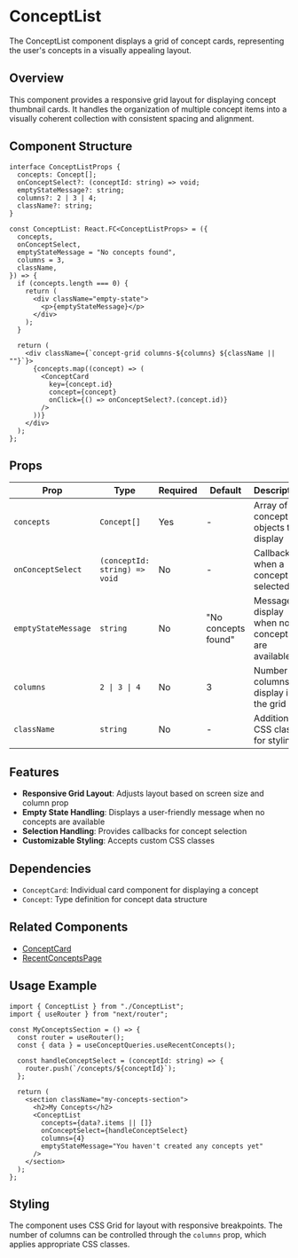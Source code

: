 # ConceptList

The ConceptList component displays a grid of concept cards, representing the user's concepts in a visually appealing layout.

## Overview

This component provides a responsive grid layout for displaying concept thumbnail cards. It handles the organization of multiple concept items into a visually coherent collection with consistent spacing and alignment.

## Component Structure

```tsx
interface ConceptListProps {
  concepts: Concept[];
  onConceptSelect?: (conceptId: string) => void;
  emptyStateMessage?: string;
  columns?: 2 | 3 | 4;
  className?: string;
}

const ConceptList: React.FC<ConceptListProps> = ({
  concepts,
  onConceptSelect,
  emptyStateMessage = "No concepts found",
  columns = 3,
  className,
}) => {
  if (concepts.length === 0) {
    return (
      <div className="empty-state">
        <p>{emptyStateMessage}</p>
      </div>
    );
  }

  return (
    <div className={`concept-grid columns-${columns} ${className || ""}`}>
      {concepts.map((concept) => (
        <ConceptCard
          key={concept.id}
          concept={concept}
          onClick={() => onConceptSelect?.(concept.id)}
        />
      ))}
    </div>
  );
};
```

## Props

| Prop                | Type                          | Required | Default             | Description                                       |
| ------------------- | ----------------------------- | -------- | ------------------- | ------------------------------------------------- |
| `concepts`          | `Concept[]`                   | Yes      | -                   | Array of concept objects to display               |
| `onConceptSelect`   | `(conceptId: string) => void` | No       | -                   | Callback when a concept is selected               |
| `emptyStateMessage` | `string`                      | No       | "No concepts found" | Message to display when no concepts are available |
| `columns`           | `2 \| 3 \| 4`                 | No       | 3                   | Number of columns to display in the grid          |
| `className`         | `string`                      | No       | -                   | Additional CSS class for styling                  |

## Features

- **Responsive Grid Layout**: Adjusts layout based on screen size and column prop
- **Empty State Handling**: Displays a user-friendly message when no concepts are available
- **Selection Handling**: Provides callbacks for concept selection
- **Customizable Styling**: Accepts custom CSS classes

## Dependencies

- `ConceptCard`: Individual card component for displaying a concept
- `Concept`: Type definition for concept data structure

## Related Components

- [ConceptCard](../../../components/ui/ConceptCard.md)
- [RecentConceptsPage](../RecentConceptsPage.md)

## Usage Example

```tsx
import { ConceptList } from "./ConceptList";
import { useRouter } from "next/router";

const MyConceptsSection = () => {
  const router = useRouter();
  const { data } = useConceptQueries.useRecentConcepts();

  const handleConceptSelect = (conceptId: string) => {
    router.push(`/concepts/${conceptId}`);
  };

  return (
    <section className="my-concepts-section">
      <h2>My Concepts</h2>
      <ConceptList
        concepts={data?.items || []}
        onConceptSelect={handleConceptSelect}
        columns={4}
        emptyStateMessage="You haven't created any concepts yet"
      />
    </section>
  );
};
```

## Styling

The component uses CSS Grid for layout with responsive breakpoints. The number of columns can be controlled through the `columns` prop, which applies appropriate CSS classes.

